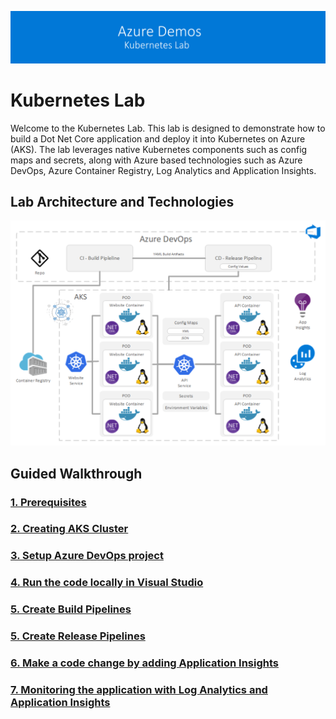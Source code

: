 ![banner](Documentation/images/banner-lab.png)

# Kubernetes Lab

Welcome to the Kubernetes Lab. This lab is designed to demonstrate how to build a Dot Net Core application and deploy it into Kubernetes on Azure (AKS). The lab leverages native Kubernetes components such as config maps and secrets, along with Azure based technologies such as Azure DevOps, Azure Container Registry, Log Analytics and Application Insights.

## Lab Architecture and Technologies 

![banner](Documentation/images/architecture.png)


## Guided Walkthrough

### [1. Prerequisites](WalkthroughGuide/Prerequisites.md)

### [2. Creating AKS Cluster](Documentation/CreateEnvironment)

### [3. Setup Azure DevOps project](WalkthroughGuide/devopsproj.md)

### [4. Run the code locally in Visual Studio](WalkthroughGuide/runcodelocally.md)

### [5. Create Build Pipelines](WalkthroughGuide/buildpipelines.md)

### [5. Create Release Pipelines](WalkthroughGuide/releasepipelines.md)

### [6. Make a code change by adding Application Insights](WalkthroughGuide/codechanges.md)

### [7. Monitoring the application with Log Analytics and Application Insights](WalkthroughGuide/codechanges.md)

